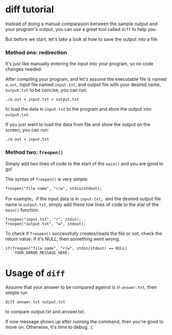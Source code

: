 # diff tutorial

Instead of doing a manual comparasion between the sample output and your program's 
output, you can use a great tool called `diff` to help you.

But before we start, let's take a look at how to save the output into a file.

### Method one: redirection

It's just like manually entering the input into your program, so no code changes
needed.

After compiling your program, and let's assume the executable file is named `a.out`,
input file named `input.txt`, and output file with your desired name, `output.txt` to be
concise, you can run:
```
./a.out < input.txt > output.txt
```
to load the data in `input.txt` to the program and store the output into `output.txt`.

If you just want to load the data from file and show the output on the screen, you can run:
```
./a.out < input.txt
```

### Method two: `freopen()`

Simply add two lines of code to the start of the `main()` and you are good to go! 

The syntax of `freopen()` is very simple:
```
freopen("file name", "r/w", stdin/stdout);
```

For example，if the input data is in `input.txt`，and the desired output file name is `output.txt`,
simply add these tow lines of code to the star of the `main()` function:
```
freopen("input.txt", "r", stdin);
freopen("output.txt", "w", stdout);
```

To check if `freopen()` successfully creates/reads the file or not, check the return 
value. If it's NULL, then something went wrong.
```
if(freopen("file name", "r/w", stdin/stdout) == NULL)
    YOUR_ERROR_MESSAGE_HERE;
```

# Usage of `diff` 

Assume that your answer to be compared against is in `answer.txt`, then simple run
```
diff answer.txt output.txt
```
to compare output.txt and answer.txt.

If now message shows up after running the command, then you're good to move on. 
Otherwise, it's time to debug. :(
